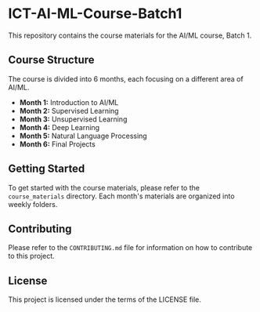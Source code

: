 # ICT-AI-ML-Course-Batch1

This repository contains the course materials for the AI/ML course, Batch 1.

## Course Structure

The course is divided into 6 months, each focusing on a different area of AI/ML.

- **Month 1:** Introduction to AI/ML
- **Month 2:** Supervised Learning
- **Month 3:** Unsupervised Learning
- **Month 4:** Deep Learning
- **Month 5:** Natural Language Processing
- **Month 6:** Final Projects

## Getting Started

To get started with the course materials, please refer to the `course_materials` directory. Each month's materials are organized into weekly folders.

## Contributing

Please refer to the `CONTRIBUTING.md` file for information on how to contribute to this project.

## License

This project is licensed under the terms of the LICENSE file.